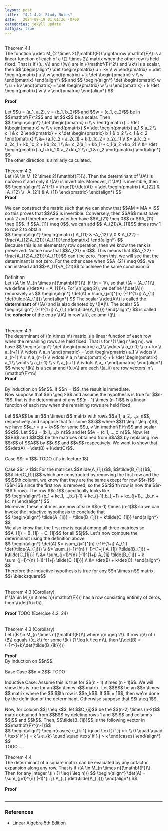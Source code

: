 ```yaml
---
layout: post
title:  "4.1-4.2: Study Notes"
date:   2024-09-19 01:01:36 -0700
categories: jekyll update
mathjax: true
---
```

<!------------------------------------4.1------------------------------------------->
<br>
<div class="purdiv">
Theorem 4.1
</div>
<div class="purbdiv">
The function \(\det: M_{2 \times 2}(\mathbf{F}) \rightarrow \mathbf{F}\) is a linear function of each of a \(2 \times 2\) matrix when the other row is held fixed. That is if \(u, v\) and \(w\) are in \(\mathbf{F}^2\) and \(k\) is a scalar, then
$$
\begin{align*}
\det \begin{pmatrix} u + kv \\ w \end{pmatrix}
= \det \begin{pmatrix} u \\ w \end{pmatrix} + k \det \begin{pmatrix} v \\ w \end{pmatrix}
\end{align*}
$$
and
$$
\begin{align*}
\det \begin{pmatrix} w \\ u + kv \end{pmatrix}
= \det \begin{pmatrix} w \\ u \end{pmatrix} + k \det \begin{pmatrix} w \\ v \end{pmatrix}
\end{align*}
$$
</div>
<br>
<b>Proof</b>
<br>
<br>
Let $$u = (a_1, a_2), v = (b_1, b_2)$$ and $$w = (c_1, c_2)$$ be in $$\mathbf{F}^2$$ and let $$k$$ be a scalar. Then
<div>
$$
\begin{align*}
\det \begin{pmatrix} u \\ v \end{pmatrix} + \det k\begin{pmatrix} w \\ v \end{pmatrix}
&= \det \begin{pmatrix} a_1 & a_2 \\ c_1 & c_2 \end{pmatrix} 
+ k \det \begin{pmatrix} b_1 & b_2 \\ c_1 & c_2 \end{pmatrix} 
\\
&= (a_1c_2 - a_2c_1) + k(b_1c_2 - b_2c_1) \\
&=  a_1c_2 - a_2c_1 + kb_1c_2 + kb_2c_1 \\
&= c_2(a_1 + kb_1) - c_1(a_2 +kb_2) \\
&= \det \begin{pmatrix} a_1+kb_1 & a_2+kb_2 \\ c_1 & c_2 \end{pmatrix} 
\end{align*}
$$
</div>
The other direction is similarly calculated.
<br>
<!------------------------------------4.2------------------------------------------->
<br>
<div class="purdiv">
Theorem 4.2
</div>
<div class="purbdiv">
Let \(A \in M_{2 \times 2}(\mathbf{F})\). Then the determinant of \(A\) is nonzero if and only if \(A\) is invertible. Moreover, if \(A\) is invertible, then
$$
\begin{align*}
A^{-1} = \frac{1}{\det(A)}
= \det \begin{pmatrix} A_{22} & -A_{12} \\ -A_{21} & A_{11} \end{pmatrix}
\end{align*}
$$
</div>
<b>Proof</b>
<br>
<br>
We can construct the matrix such that we can show that $$AM = MA = I$$ so this proves that $$A$$ is invertible. Conversely, then $$A$$ must have rank 2 and therefore we musteither have $$A_{21} \neq 0$$ or $$A_{11} \neq 0$$. If $$A_{11} \neq 0$$, we can add $$-A_{21}/A_{11}$$ times row 1 to row 2 to obtain
<div>
$$
\begin{align*}
\begin{pmatrix} A_{11} & -A_{12} \\ 0 & A_{22} - \frac{A_{12}A_{21}}{A_{11}}\end{pmatrix}
\end{align*}
$$
</div>
Because this is an elementary row operation, then we know the rank is preserved. Notice now that $$A_{21} = 0$$. This means that $$A_{22} - \frac{A_{12}A_{21}}{A_{11}}$$ can't be zero. From this, we will see that the determinant is not zero. For the other case when $$A_{21} \neq 0$$, we can instead add $$-A_{11}/A_{21}$$ to achieve the same conclusion.å
<br>
<!---------------------------------------------------------------------------------->
<br>
<div class="bdiv">
Definition
</div>
<div class="bbdiv">
Let \(A \in M_{n \times n}(\mathbf{F})\). If \(n = 1\), so that \(A = (A_{11}\), we define \(\det(A) = A_{11}\). For \(n \geq 2\), we define \(\det(A)\) recursively as
$$
\begin{align*}
\det(A) = \sum_{j=1}^{n} (-1)^{1+j} A_{1j} \det(\tilde{A_{1j}}) 
\end{align*}
$$
The scalar \(\det(A)\) is called the <b>determinant</b> of \(A\) and is also denoted by \(|A|\). The scalar
$$
\begin{align*}
(-1)^{1+j} A_{1j} \det(\tilde{A_{1j}}) 
\end{align*}
$$
is called the <b>cofactor</b> of the entry \(A\) in row \(i\), column \(j\).
</div>
<br>
<!------------------------------------4.3------------------------------------------->
<br>
<div class="purdiv">
Theorem 4.3
</div>
<div class="purbdiv">
The determinant of \(n \times n\) matrix is a linear function of each row when the remaining rows are held fixed. That is for \(1 \leq r \leq n\). we have
$$
\begin{align*}
\det \begin{pmatrix} a_1 \\ \vdots \\ a_{r-1} \\ u + kv \\ a_{r+1} \\ \vdots \\ a_n \end{pmatrix}
=
\det \begin{pmatrix} a_1 \\ \vdots \\ a_{r-1} \\ u \\ a_{r+1} \\ \vdots \\ a_n \end{pmatrix}
+
k
\det \begin{pmatrix} a_1 \\ \vdots \\ a_{r-1} \\ v \\ a_{r+1} \\ \vdots \\ a_n \end{pmatrix}
\end{align*}
$$
where \(k\) is a scalar and \(u,v\) are each \(a_i\) are row vectors in \(\mathbf{F}^n\)
</div>
<b>Proof</b>
<br>
<br>
By induction on $$n$$. If $$n = 1$$, the result is immediate. <br>
Now suppose that $$n \geq 2$$ and assume the hypothesis is true for $$n-1$$, that is the determinant of any $$(n - 1) \times (n-1)$$ is a linear function of each row when the remaining rows are held fixed. 
<br>
<br>
Let $$A$$ be an $$n \times n$$ matrix with rows $$a_1, a_2,...,a_n$$, respectively and suppose that for some $$r$$ where $$(1 \leq r \leq n)$$, we have $$a_r = u + kv$$ for some $$u, v \in \mathbf{F}^n$$ and scalar $$k$$. Let $$u = (b_1,...,b_n)$$ and let $$v = (c_1, ...,c_n)$$. Now, let $$B$$ and $$C$$ be the matrices obtained from $$A$$ by replacing row $$r$$ of $$A$$ by $$u$$ and $$v$$ respectively. We want to show that $$\det(A) = \det(B) + k\det(C)$$.
<br>
<br>
Case $$r = 1$$: TODO (it's in lecture 18)
<br>
<br>
Case $$r > 1$$: For the matrices $$\tilde{A_{1j}}$$, $$\tilde{B_{1j}}$$, $$\tilde{C_{1j}}$$ which are constructed by removing the first row and the $$j$$th column, we know that they are the same except for row $$r-1$$ ($$r-1$$ since the first row is removed, so the $$r$$'th row is now the $$r-1$$th row). The row $$r-1$$ specifically looks like
<div>
$$
\begin{align*}
(b_1 + kc_1,...,b_{j-1} + kc_{j-1},b_{j+1} + kc_{j+1},...,b_n + kc_n)
\end{align*}
$$
</div>
Moreover, these matrices are now of size $$(n-1) \times (n-1)$$ so we can invoke the inductive hypothesis to conclude that
<div>
$$
\begin{align*}
\tilde{A_{1j}} = \tilde{B_{1j}} + k\tilde{C_{1j}}
\end{align*}
$$
</div>
We also know that the first row is equal among all three matrices so $$A_{1j} = B_{1j} = C_{1j}$$ for all $$j$$. Let's now compute the determinant using the definition above
<div>
$$
\begin{align*}
\det(A) &= \sum_{j=1}^{n} (-1)^{1+j} A_{1j} \det(\tilde{A_{1j}}) \\
        &= \sum_{j=1}^{n} (-1)^{1+j} A_{1j} [\tilde{B_{1j}} + k\tilde{C_{1j}}] \\
        &= \sum_{j=1}^{n} (-1)^{1+j} A_{1j} \tilde{B_{1j}} + k \sum_{j=1}^{n} (-1)^{1+j}  \tilde{C_{1j}}] \\
		&= \det(B) + k\det(C).
\end{align*}
$$
</div>
Therefore the inductive hypothesis is true for any $$n \times n$$ matrix. $$\ \blacksquare$$
<br>
<br>
<!------------------------------------4.3(c)---------------------------------------->
<br>
<div class="purdiv">
Theorem 4.3 (Corollary)
</div>
<div class="purbdiv">
If \(A \in M_{n \times n}(\mathbf{F})\) has a row consisting entirely of zeros, then \(\det(A)=0\).
</div>
<br>
<b>Proof</b>
TODO (Exercise 4.2, 24)
<br>
<br>
<!------------------------------------Lemma---------------------------------------->
<br>
<div class="purdiv">
Theorem 4.3 (Corollary)
</div>
<div class="purbdiv">
Let \(B \in M_{n \times n}(\mathbf{F})\) where \(n \geq 2\). If row \(i\) of \(B\) equals \(e_k\) for some \(k \ (1 \leq k \leq n)\), then \(\det(B) = (-1)^{i+k}\det(\tilde{B_{ik}})\)
</div>
<br>
<!---------------------------------------------------------------------------------->
<b>Proof</b>
<br>
By Induction on $$n$$. 
<br>
<br>
Base Case $$n = 2$$: TODO
<br>
<br>
Inductive Case: Assume this is true for $$(n - 1) \times (n - 1)$$. We will show this is true for an $$n \times n$$ matrix. Let $$B$$ be an $$n \times $$ matrix where the $$i$$th row is $$e_k$$. If $$i = 1$$, then we're done by the definition of the determinant. Otherwise suppose that $$i \neq 1$$. 
<br>
<br>
Now, for column $$j \neq k$$, let $$C_{ij}$$ be the $$(n-2) \times (n-2)$$ matrix obtained from $$B$$ by deleting rows 1 and $$i$$ and columns $$j$$ and $$k$$. Then, $$\tilde{B_{1j}}$$ is the following vector in $$\mathbf{F}^{n-1}$$
<div>
$$
\begin{align*}
\begin{cases} e_{k-1} \quad \text{ if }j < k \\ 
              0 \quad \quad \ \text{ if } j = k \\
			  e_{k} \quad \quad \text{ if } j > k
\end{cases}
\end{align*}
$$
</div>
TODO ....
<br>
<!------------------------------------4.4------------------------------------------->
<br>
<div class="purdiv">
Theorem 4.4
</div>
<div class="purbdiv">
The determinant of a square matrix can be evaluated by any cofactor expansion along any row. That is if \(A \in M_{n \times n}(\mathbf{F})\). Then for any integer \(i \ (1 \leq i \leq n)\)
	$$
	\begin{align*}
	\det(A) = \sum_{j=1}^{n} (-1)^{i+j} A_{ij} \det(\tilde{A_{ij}}) 
	\end{align*}
	$$
</div>
<br>
<b>Proof</b>
<br>
<br>
<hr>

<h3>References</h3>
<ul>
<li><a href="https://www.amazon.com/Linear-Algebra-5th-Stephen-Friedberg/dp/0134860241/ref=tmm_hrd_swatch_0?_encoding=UTF8&qid=&sr=">Linear Algebra 5th Edition</a></li>
</ul>





















